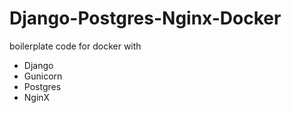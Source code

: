 # Django-Postgres-Nginx-Docker

boilerplate code for docker with
* Django
* Gunicorn
* Postgres
* NginX